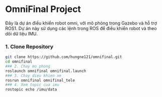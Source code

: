 # OmniFinal Project

Đây là dự án điều khiển robot omni, với mô phỏng trong Gazebo và hỗ trợ ROS1. Dự án này sử dụng các lệnh trong ROS để điều khiển robot và theo dõi dữ liệu IMU.

### 1. Clone Repository

```bash
git clone https://github.com/hungne121/omnifinal.git
cd omnifinal
### 2. Chay mo phong
roslaunch omnifinal omnifinal.launch
### 3. Chay dieu khien xe
rosrun omnifinal omnifinal_tele
### 4. Xem topic cua imu
rostopic echo /imu/data

